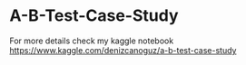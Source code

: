 # A-B-Test-Case-Study
For more details check my kaggle notebook https://www.kaggle.com/denizcanoguz/a-b-test-case-study
